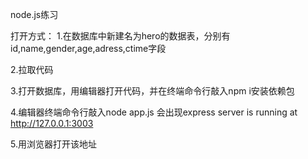 node.js练习

打开方式：
1.在数据库中新建名为hero的数据表，分别有id,name,gender,age,adress,ctime字段

2.拉取代码

3.打开数据库，用编辑器打开代码，并在终端命令行敲入npm i安装依赖包

4.编辑器终端命令行敲入node app.js 会出现express server is running at http://127.0.0.1:3003

5.用浏览器打开该地址
